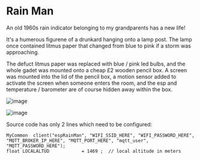 # Rain Man

An old 1960s rain indicator belonging to my grandparents has a new life!

It's a humerous figurene of a drunkard hanging onto a lamp post. The lamp once contained litmus paper that changed from blue to pink if a storm was approaching.

The defuct litmus paper was replaced with blue / pink led bulbs, and the whole gadet was mounted onto a cheap £2 wooden pencil box. A screen was mounted into the lid of the pencil box, a motion sensor added to activate the screen when someone enters the room, and the esp and temperature / barometer are of course hidden away within the box. 

![image](https://user-images.githubusercontent.com/31904545/150983205-7499dedd-7216-423d-82da-c9b90381ee18.png)

![image](https://user-images.githubusercontent.com/31904545/151181954-4964c2b9-37b3-4220-8ef0-231306940c99.png)

Source code has only 2 lines which need to be configured:
```
MyCommon  client("espRainMan", "WIFI_SSID_HERE", "WIFI_PASSWORD_HERE", "MQTT_BROKER_IP_HERE", "MQTT_PORT_HERE", "mqtt_user", "MQTT_PASSWORD_HERE");
float LOCALALTUD            = 1469 ;  // local altitude in meters
```




